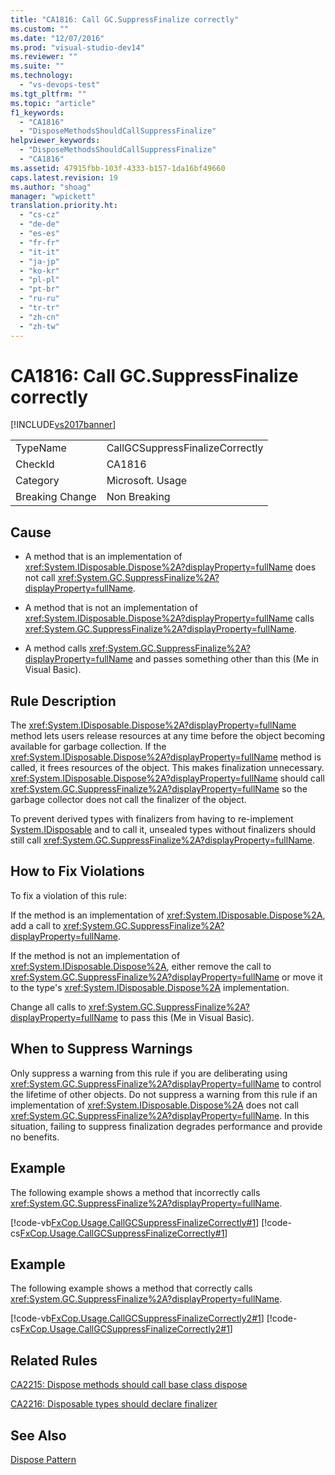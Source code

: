```yaml
---
title: "CA1816: Call GC.SuppressFinalize correctly"
ms.custom: ""
ms.date: "12/07/2016"
ms.prod: "visual-studio-dev14"
ms.reviewer: ""
ms.suite: ""
ms.technology: 
  - "vs-devops-test"
ms.tgt_pltfrm: ""
ms.topic: "article"
f1_keywords: 
  - "CA1816"
  - "DisposeMethodsShouldCallSuppressFinalize"
helpviewer_keywords: 
  - "DisposeMethodsShouldCallSuppressFinalize"
  - "CA1816"
ms.assetid: 47915fbb-103f-4333-b157-1da16bf49660
caps.latest.revision: 19
ms.author: "shoag"
manager: "wpickett"
translation.priority.ht: 
  - "cs-cz"
  - "de-de"
  - "es-es"
  - "fr-fr"
  - "it-it"
  - "ja-jp"
  - "ko-kr"
  - "pl-pl"
  - "pt-br"
  - "ru-ru"
  - "tr-tr"
  - "zh-cn"
  - "zh-tw"
---
```

# CA1816: Call GC.SuppressFinalize correctly
[!INCLUDE[vs2017banner](../code-quality/includes/vs2017banner.md)]

|||  
|-|-|  
|TypeName|CallGCSuppressFinalizeCorrectly|  
|CheckId|CA1816|  
|Category|Microsoft. Usage|  
|Breaking Change|Non Breaking|  
  
## Cause  
  
-   A method that is an implementation of <xref:System.IDisposable.Dispose%2A?displayProperty=fullName> does not call <xref:System.GC.SuppressFinalize%2A?displayProperty=fullName>.  
  
-   A method that is not an implementation of <xref:System.IDisposable.Dispose%2A?displayProperty=fullName> calls <xref:System.GC.SuppressFinalize%2A?displayProperty=fullName>.  
  
-   A method calls <xref:System.GC.SuppressFinalize%2A?displayProperty=fullName> and passes something other than this (Me in Visual Basic).  
  
## Rule Description  
 The <xref:System.IDisposable.Dispose%2A?displayProperty=fullName> method lets users release resources at any time before the object becoming available for garbage collection. If the <xref:System.IDisposable.Dispose%2A?displayProperty=fullName> method is called, it frees resources of the object. This makes finalization unnecessary. <xref:System.IDisposable.Dispose%2A?displayProperty=fullName> should call <xref:System.GC.SuppressFinalize%2A?displayProperty=fullName> so the garbage collector does not call the finalizer of the object.  
  
 To prevent derived types with finalizers from having to re-implement [System.IDisposable](assetId:///System.IDisposable?qualifyHint=True&autoUpgrade=False) and to call it, unsealed types without finalizers should still call <xref:System.GC.SuppressFinalize%2A?displayProperty=fullName>.  
  
## How to Fix Violations  
 To fix a violation of this rule:  
  
 If the method is an implementation of <xref:System.IDisposable.Dispose%2A>, add a call to <xref:System.GC.SuppressFinalize%2A?displayProperty=fullName>.  
  
 If the method is not an implementation of <xref:System.IDisposable.Dispose%2A>, either remove the call to <xref:System.GC.SuppressFinalize%2A?displayProperty=fullName> or move it to the type's <xref:System.IDisposable.Dispose%2A> implementation.  
  
 Change all calls to <xref:System.GC.SuppressFinalize%2A?displayProperty=fullName> to pass this (Me in Visual Basic).  
  
## When to Suppress Warnings  
 Only suppress a warning from this rule if you are deliberating using <xref:System.GC.SuppressFinalize%2A?displayProperty=fullName> to control the lifetime of other objects. Do not suppress a warning from this rule if an implementation of <xref:System.IDisposable.Dispose%2A> does not call <xref:System.GC.SuppressFinalize%2A?displayProperty=fullName>. In this situation, failing to suppress finalization degrades performance and provide no benefits.  
  
## Example  
 The following example shows a method that incorrectly calls <xref:System.GC.SuppressFinalize%2A?displayProperty=fullName>.  
  
 [!code-vb[FxCop.Usage.CallGCSuppressFinalizeCorrectly#1](../code-quality/codesnippet/VisualBasic/ca1816--call-gc.suppressfinalize-correctly_1.vb)]
 [!code-cs[FxCop.Usage.CallGCSuppressFinalizeCorrectly#1](../code-quality/codesnippet/CSharp/ca1816--call-gc.suppressfinalize-correctly_1.cs)]  
  
## Example  
 The following example shows a method that correctly calls <xref:System.GC.SuppressFinalize%2A?displayProperty=fullName>.  
  
 [!code-vb[FxCop.Usage.CallGCSuppressFinalizeCorrectly2#1](../code-quality/codesnippet/VisualBasic/ca1816--call-gc.suppressfinalize-correctly_2.vb)]
 [!code-cs[FxCop.Usage.CallGCSuppressFinalizeCorrectly2#1](../code-quality/codesnippet/CSharp/ca1816--call-gc.suppressfinalize-correctly_2.cs)]  
  
## Related Rules  
 [CA2215: Dispose methods should call base class dispose](../code-quality/ca2215--dispose-methods-should-call-base-class-dispose.md)  
  
 [CA2216: Disposable types should declare finalizer](../code-quality/ca2216--disposable-types-should-declare-finalizer.md)  
  
## See Also  
 [Dispose Pattern](http://msdn.microsoft.com/library/31a6c13b-d6a2-492b-9a9f-e5238c983bcb)